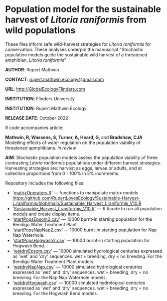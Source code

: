 #  Population model for the sustainable harvest of <i>Litoria raniformis</i> from wild populations
These files inform safe wild-harvest strategies for <i>Litoria raniformis</i> for conservation. These analyses underpin the manuscript "Stochastic population models guide the sustainable wild harvest of a threatened amphibian, <i>Litoria raniformis</i>"

<strong>AUTHOR</strong>: Rupert Mathwin

<strong>CONTACT</strong>: rupert.mathwin.ecology@gmail.com

<strong>URL</strong>: http://GlobalEcologyFlinders.com

<strong>INSTITUTION</strong>: Flinders University

<strong>INSTITUTION</strong>: Rupert.Mathwin.Ecology

<strong>RELEASE DATE</strong>: October 2022

R code accompanies article: 

<strong>Mathwin, R, Wassens, S, Turner, A, Heard, G, </strong> and <strong>Bradshaw, CJA</strong> Modelling effects of water regulation on the population viability of threatened apmphibians. <i>in review</i>

<strong>AIM</strong>: Stochastic population models assess the population viability of three contrasting <i>Litoria raniformis</i> populations under different harvest strategies. Harvesting strategies are: harvest as eggs, larvae or adults, and at collection proportions from 0 - 100% in 5% increments.  

Repository includes the following files:
- '<a href="https://github.com/cjabradshaw/MegafaunaSusceptibility/blob/master/matrixOperators.r">matrixOperators.R</a>' — functions to manipulate matrix models
https://github.com/RupertLovesEcology/Sustainable-Harvest-L.raniformis/blob/main/Sustainable_Harvest_Lraniformis_V10.R
- '<a href="https://github.com/RRupertLovesEcology/Sustainable-Harvest-L.raniformis/blob/main/Sustainable_Harvest_Lraniformis_V10.R">Sustainable_Harvest_Lraniformis_V10.R</a>' — R #code to run all population models and create display items.
- '<a href="https://github.com/RupertLovesEcology/RiverRegulation_Frog_PopModel/blob/main/startPopsEpsom2.csv">startPopsEpsom2.csv</a>' — 10000 burnt-in starting population for the Bendigo Water Treatment Plant.
- '<a href="https://github.com/RupertLovesEcology/RiverRegulation_Frog_PopModel/blob/main/startPopsNapNap2.csv">startPopsNapNap2.csv</a>' — 10000 burnt-in starting population for Nap Nap Waterhole.
- '<a href="https://github.com/RupertLovesEcology/RiverRegulation_Frog_PopModel/blob/main/startPopsHogwash2.csv">startPopsHogwash2.csv</a>' — 10000 burnt-in starting population for Hogwash Bend.
- '<a href="https://github.com/RupertLovesEcology/RiverRegulation_Frog_PopModel/blob/main/wetdryEpsom.csv">wetdryEpsom.csv</a>' — 10000 simulated hydrological centuries expressed as 'wet' and 'dry' sequences. wet = breeding, dry = no breeding.  For the Bendigo Water Treatment Plant models.
- '<a href="https://github.com/RupertLovesEcology/RiverRegulation_Frog_PopModel/blob/main/wetdryNapNap.csv">wetdryNapNap.csv</a>' — 10000 simulated hydrological centuries expressed as 'wet' and 'dry' sequences. wet = breeding, dry = no breeding.  For the Nap Nap Waterhole models.
- '<a href="https://github.com/RupertLovesEcology/RiverRegulation_Frog_PopModel/blob/main/wetdryHogwash.csv">wetdryHogwash.csv</a>' — 10000 simulated hydrological centuries expressed as 'wet' and 'dry' sequences. wet = breeding, dry = no breeding.  For the Hogwash Bend models.
